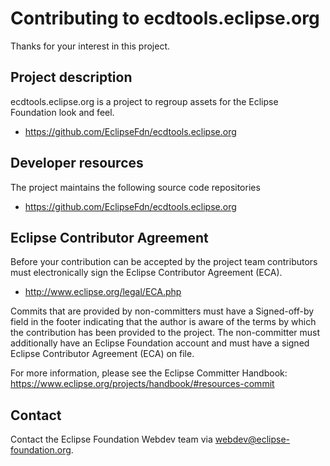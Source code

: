 # Contributing to ecdtools.eclipse.org

Thanks for your interest in this project.

## Project description

ecdtools.eclipse.org is a project to regroup assets for the Eclipse Foundation look and feel. 

* https://github.com/EclipseFdn/ecdtools.eclipse.org

## Developer resources

The project maintains the following source code repositories

* https://github.com/EclipseFdn/ecdtools.eclipse.org

## Eclipse Contributor Agreement

Before your contribution can be accepted by the project team contributors must
electronically sign the Eclipse Contributor Agreement (ECA).

* http://www.eclipse.org/legal/ECA.php

Commits that are provided by non-committers must have a Signed-off-by field in
the footer indicating that the author is aware of the terms by which the
contribution has been provided to the project. The non-committer must
additionally have an Eclipse Foundation account and must have a signed Eclipse
Contributor Agreement (ECA) on file.

For more information, please see the Eclipse Committer Handbook:
https://www.eclipse.org/projects/handbook/#resources-commit

## Contact

Contact the Eclipse Foundation Webdev team via webdev@eclipse-foundation.org.
